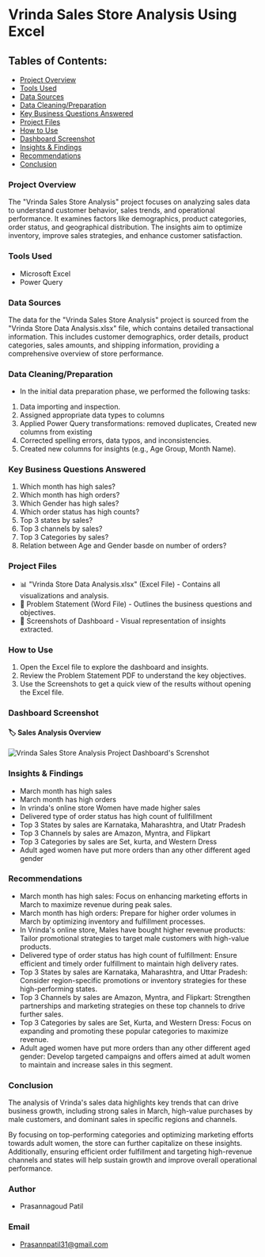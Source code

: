 # Vrinda Sales Store Analysis Using Excel

## Tables of Contents: 
- [Project Overview](#project-overview)  
- [Tools Used](#tools-used)  
- [Data Sources](#data-sources)  
- [Data Cleaning/Preparation](#data-cleaningpreparation)  
- [Key Business Questions Answered](#key-business-questions-answered)  
- [Project Files](#project-files)  
- [How to Use](#how-to-use)  
- [Dashboard Screenshot](#dashboard-screenshot)  
- [Insights & Findings](#insights--findings)  
- [Recommendations](#recommendations)  
- [Conclusion](#conclusion)
  
### Project Overview
The "Vrinda Sales Store Analysis" project focuses on analyzing sales data to understand customer behavior, sales trends, and operational performance. It examines factors like demographics, product categories, order status, and geographical distribution. The insights aim to optimize inventory, improve sales strategies, and enhance customer satisfaction.

### Tools Used
- Microsoft Excel
- Power Query

### Data Sources
The data for the "Vrinda Sales Store Analysis" project is sourced from the "Vrinda Store Data Analysis.xlsx" file, which contains detailed transactional information. This includes customer demographics, order details, product categories, sales amounts, and shipping information, providing a comprehensive overview of store performance.

### Data Cleaning/Preparation
- In the initial data preparation phase, we performed the following tasks:

1. Data importing and inspection.
2. Assigned appropriate data types to columns 
3. Applied Power Query transformations: removed duplicates, Created new columns from existing
4. Corrected spelling errors, data typos, and inconsistencies.
5. Created new columns for insights (e.g., Age Group, Month Name).
  
### Key Business Questions Answered
 1. Which month has high sales?
 2. Which month has high orders?
 3. Which Gender has high sales?
 4. Which order status has high counts?
 5. Top 3 states by sales?
 6. Top 3 channels by sales?
 7. Top 3 Categories by sales?
 8. Relation between Age and Gender basde on number of orders?

### Project Files
- 📊 "Vrinda Store Data Analysis.xlsx" (Excel File) - Contains all visualizations and analysis.
- 📝 Problem Statement (Word File) - Outlines the business questions and objectives.
- 📸 Screenshots of Dashboard - Visual representation of insights extracted.

 ### How to Use
1. Open the Excel file to explore the dashboard and insights.
2. Review the Problem Statement PDF to understand the key objectives.
3. Use the Screenshots to get a quick view of the results without opening the Excel file.

### Dashboard Screenshot
#### 🏷️ Sales Analysis Overview

![Vrinda Sales Store Analysis Project Dashboard's Screnshot](https://github.com/user-attachments/assets/a489f865-24cc-43e5-81f4-e4c128728fee)


### Insights & Findings
- March month has high sales
- March month has high orders
- In vrinda's online store Women have made higher sales
- Delivered type of order status has high count of fullfillment
- Top 3 States by sales are Karnataka, Maharashtra, and Utatr Pradesh
- Top 3 Channels by sales are Amazon, Myntra, and Flipkart
- Top 3 Categories by sales are Set, kurta, and Western Dress
- Adult aged women have put more orders than any other different aged gender

### Recommendations
- March month has high sales: Focus on enhancing marketing efforts in March to maximize revenue during peak sales.
- March month has high orders: Prepare for higher order volumes in March by optimizing inventory and fulfillment processes.
- In Vrinda's online store, Males have bought higher revenue products: Tailor promotional strategies to target male customers with high-value products.
- Delivered type of order status has high count of fulfillment: Ensure efficient and timely order fulfillment to maintain high delivery rates.
- Top 3 States by sales are Karnataka, Maharashtra, and Uttar Pradesh: Consider region-specific promotions or inventory strategies for these high-performing states.
- Top 3 Channels by sales are Amazon, Myntra, and Flipkart: Strengthen partnerships and marketing strategies on these top channels to drive further sales.
- Top 3 Categories by sales are Set, Kurta, and Western Dress: Focus on expanding and promoting these popular categories to maximize revenue.
- Adult aged women have put more orders than any other different aged gender: Develop targeted campaigns and offers aimed at adult women to maintain and increase sales in this segment.


### Conclusion
The analysis of Vrinda's sales data highlights key trends that can drive business growth, including strong sales in March, high-value purchases by male customers, and dominant sales in specific regions and channels. 

By focusing on top-performing categories and optimizing marketing efforts towards adult women, the store can further capitalize on these insights. Additionally, ensuring efficient order fulfillment and targeting high-revenue channels and states will help sustain growth and improve overall operational performance.

### Author
- Prasannagoud Patil

### Email
- Prasannpatil31@gmail.com
